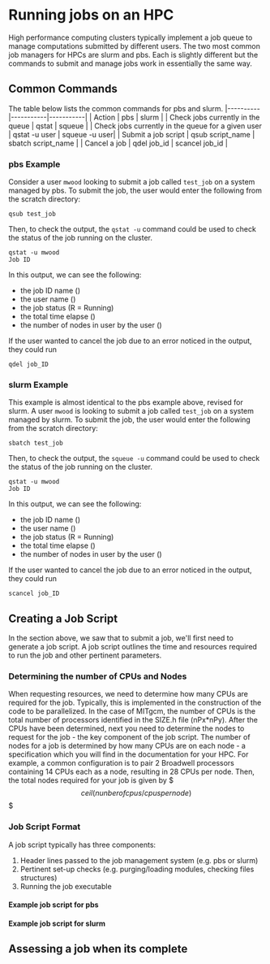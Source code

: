 # Running jobs on an HPC

High performance computing clusters typically implement a job queue to manage computations submitted by different users. The two most common job managers for HPCs are slurm and pbs. Each is slightly different but the commands to submit and manage jobs work in essentially the same way. 

## Common Commands
The table below lists the common commands for pbs and slurm.
|----------|-----------|-----------|
| Action | pbs | slurm |
| Check jobs currently in the queue | qstat | squeue |
| Check jobs currently in the queue for a given user | qstat -u user | squeue -u user|
| Submit a job script | qsub script_name | sbatch script_name |
| Cancel a job | qdel job_id | scancel job_id |

### pbs Example
Consider a user `mwood` looking to submit a job called `test_job` on a system managed by pbs.
To submit the job, the user would enter the following from the scratch directory:
```
qsub test_job
```

Then, to check the output, the `qstat -u` command could be used to check the status of the job running on the cluster. 

```{code}
qstat -u mwood
Job ID
```

In this output, we can see the following:
- the job ID name ()
- the user name ()
- the job status (R = Running)
- the total time elapse ()
- the number of nodes in user by the user ()

If the user wanted to cancel the job due to an error noticed in the output, they could run
```
qdel job_ID
```

### slurm Example
This example is almost identical to the pbs example above, revised for slurm. A user `mwood` is looking to submit a job called `test_job` on a system managed by slurm.
To submit the job, the user would enter the following from the scratch directory:
```
sbatch test_job
```

Then, to check the output, the `squeue -u` command could be used to check the status of the job running on the cluster. 

```{code}
qstat -u mwood
Job ID
```

In this output, we can see the following:
- the job ID name ()
- the user name ()
- the job status (R = Running)
- the total time elapse ()
- the number of nodes in user by the user ()

If the user wanted to cancel the job due to an error noticed in the output, they could run
```
scancel job_ID
```

## Creating a Job Script
In the section above, we saw that to submit a job, we'll first need to generate a job script. A job script outlines the time and resources required to run the job and other pertinent parameters.

### Determining the number of CPUs and Nodes
When requesting resources, we need to determine how many CPUs are required for the job. Typically, this is implemented in the construction of the code to be parallelized. In the case of MITgcm, the number of CPUs is the total number of processors identified in the SIZE.h file (nPx*nPy). After the CPUs have been determined, next you need to determine the nodes to request for the job - the key component of the job script. The number of nodes for a job is determined by how many CPUs are on each node - a specification which you will find in the documentation for your HPC. For example, a common configuration is to pair 2 Broadwell processors containing 14 CPUs each as a node, resulting in 28 CPUs per node. Then, the total nodes required for your job is given by
$$$
ceil(nunber of cpus/cpus per node)
$$$

### Job Script Format
A job script typically has three components:
1. Header lines passed to the job management system (e.g. pbs or slurm)
2. Pertinent set-up checks (e.g. purging/loading modules, checking files structures)
3. Running the job executable

#### Example job script for pbs

#### Example job script for slurm

## Assessing a job when its complete
